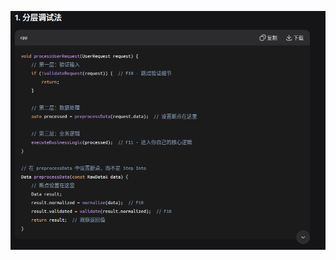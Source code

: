 ![输入图片说明](/imgs/2025-10-31/LNoEm9btJlXUSZyt.png)
<!--stackedit_data:
eyJoaXN0b3J5IjpbLTIwNTc5OTU4NzhdfQ==
-->
